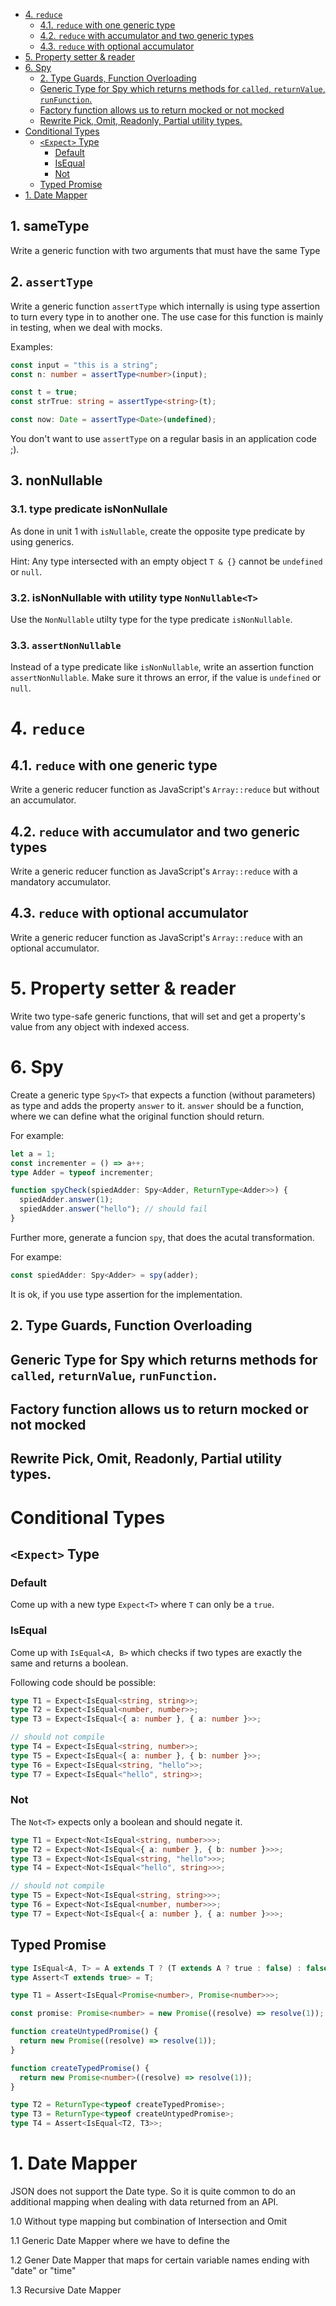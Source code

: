 - [4. `reduce`](#4-reduce)
  - [4.1. `reduce` with one generic type](#41-reduce-with-one-generic-type)
  - [4.2. `reduce` with accumulator and two generic types](#42-reduce-with-accumulator-and-two-generic-types)
  - [4.3. `reduce` with optional accumulator](#43-reduce-with-optional-accumulator)
- [5. Property setter & reader](#5-property-setter--reader)
- [6. Spy](#6-spy)
  - [2. Type Guards, Function Overloading](#2-type-guards-function-overloading)
  - [Generic Type for Spy which returns methods for `called`, `returnValue`, `runFunction`.](#generic-type-for-spy-which-returns-methods-for-called-returnvalue-runfunction)
  - [Factory function allows us to return mocked or not mocked](#factory-function-allows-us-to-return-mocked-or-not-mocked)
  - [Rewrite Pick, Omit, Readonly, Partial utility types.](#rewrite-pick-omit-readonly-partial-utility-types)
- [Conditional Types](#conditional-types)
  - [`<Expect>` Type](#expect-type)
    - [Default](#default)
    - [IsEqual](#isequal)
    - [Not](#not)
  - [Typed Promise](#typed-promise)
- [1. Date Mapper](#1-date-mapper)

## 1. sameType

Write a generic function with two arguments that must have the same Type

## 2. `assertType`

Write a generic function `assertType` which internally is using type assertion to turn every type in to another one. The use case for this function is mainly in testing, when we deal with mocks.

Examples:

```typescript
const input = "this is a string";
const n: number = assertType<number>(input);

const t = true;
const strTrue: string = assertType<string>(t);

const now: Date = assertType<Date>(undefined);
```

You don't want to use `assertType` on a regular basis in an application code ;).

## 3. nonNullable

### 3.1. type predicate isNonNullale<T>

As done in unit 1 with `isNullable`, create the opposite type predicate by using generics.

Hint: Any type intersected with an empty object `T & {}` cannot be `undefined` or `null`.

### 3.2. isNonNullable with utility type `NonNullable<T>`

Use the `NonNullable` utilty type for the type predicate `isNonNullable`.

### 3.3. `assertNonNullable`

Instead of a type predicate like `isNonNullable`, write an assertion function `assertNonNullable`. Make sure it throws an error, if the value is `undefined` or `null`.

# 4. `reduce`

## 4.1. `reduce` with one generic type

Write a generic reducer function as JavaScript's `Array::reduce` but without an accumulator.

## 4.2. `reduce` with accumulator and two generic types

Write a generic reducer function as JavaScript's `Array::reduce` with a mandatory accumulator.

## 4.3. `reduce` with optional accumulator

Write a generic reducer function as JavaScript's `Array::reduce` with an optional accumulator.

# 5. Property setter & reader

Write two type-safe generic functions, that will set and get a property's value from any object with indexed access.

# 6. Spy

Create a generic type `Spy<T>` that expects a function (without parameters) as type and adds the property `answer` to it. `answer` should be a function, where we can define what the original function should return.

For example:

```typescript
let a = 1;
const incrementer = () => a++;
type Adder = typeof incrementer;

function spyCheck(spiedAdder: Spy<Adder, ReturnType<Adder>>) {
  spiedAdder.answer(1);
  spiedAdder.answer("hello"); // should fail
}
```

Further more, generate a funcion `spy`, that does the acutal transformation.

For exampe:

```typescript
const spiedAdder: Spy<Adder> = spy(adder);
```

It is ok, if you use type assertion for the implementation.




## 2. Type Guards, Function Overloading

## Generic Type for Spy which returns methods for `called`, `returnValue`, `runFunction`.

## Factory function allows us to return mocked or not mocked

## Rewrite Pick, Omit, Readonly, Partial utility types.

# Conditional Types

## `<Expect>` Type

### Default

Come up with a new type `Expect<T>` where `T` can only be a `true`.

### IsEqual

Come up with `IsEqual<A, B>` which checks if two types are exactly the same and returns a boolean.

Following code should be possible:

```typescript
type T1 = Expect<IsEqual<string, string>>;
type T2 = Expect<IsEqual<number, number>>;
type T3 = Expect<IsEqual<{ a: number }, { a: number }>>;

// should not compile
type T4 = Expect<IsEqual<string, number>>;
type T5 = Expect<IsEqual<{ a: number }, { b: number }>>;
type T6 = Expect<IsEqual<string, "hello">>;
type T7 = Expect<IsEqual<"hello", string>>;
```

### Not

The `Not<T>` expects only a boolean and should negate it.

```typescript
type T1 = Expect<Not<IsEqual<string, number>>>;
type T2 = Expect<Not<IsEqual<{ a: number }, { b: number }>>>;
type T3 = Expect<Not<IsEqual<string, "hello">>>;
type T4 = Expect<Not<IsEqual<"hello", string>>>;

// should not compile
type T5 = Expect<Not<IsEqual<string, string>>>;
type T6 = Expect<Not<IsEqual<number, number>>>;
type T7 = Expect<Not<IsEqual<{ a: number }, { a: number }>>>;
```

## Typed Promise

```typescript
type IsEqual<A, T> = A extends T ? (T extends A ? true : false) : false;
type Assert<T extends true> = T;

type T1 = Assert<IsEqual<Promise<number>, Promise<number>>>;

const promise: Promise<number> = new Promise((resolve) => resolve(1));

function createUntypedPromise() {
  return new Promise((resolve) => resolve(1));
}

function createTypedPromise() {
  return new Promise<number>((resolve) => resolve(1));
}

type T2 = ReturnType<typeof createTypedPromise>;
type T3 = ReturnType<typeof createUntypedPromise>;
type T4 = Assert<IsEqual<T2, T3>>;
```

# 1. Date Mapper

JSON does not support the Date type. So it is quite common to do an additional mapping when dealing with data returned from an API.

1.0 Without type mapping but combination of Intersection and Omit

1.1 Generic Date Mapper where we have to define the

1.2 Gener Date Mapper that maps for certain variable names ending with "date" or "time"

1.3 Recursive Date Mapper

